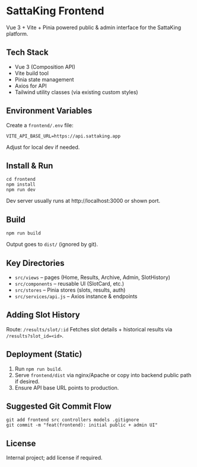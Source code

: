 # SattaKing Frontend

Vue 3 + Vite + Pinia powered public & admin interface for the SattaKing platform.

## Tech Stack
- Vue 3 (Composition API)
- Vite build tool
- Pinia state management
- Axios for API
- Tailwind utility classes (via existing custom styles)

## Environment Variables
Create a `frontend/.env` file:
```
VITE_API_BASE_URL=https://api.sattaking.app
```
Adjust for local dev if needed.

## Install & Run
```
cd frontend
npm install
npm run dev
```
Dev server usually runs at http://localhost:3000 or shown port.

## Build
```
npm run build
```
Output goes to `dist/` (ignored by git).

## Key Directories
- `src/views` – pages (Home, Results, Archive, Admin, SlotHistory)
- `src/components` – reusable UI (SlotCard, etc.)
- `src/stores` – Pinia stores (slots, results, auth)
- `src/services/api.js` – Axios instance & endpoints

## Adding Slot History
Route: `/results/slot/:id`
Fetches slot details + historical results via `/results?slot_id=<id>`.

## Deployment (Static)
1. Run `npm run build`.
2. Serve `frontend/dist` via nginx/Apache or copy into backend public path if desired.
3. Ensure API base URL points to production.

## Suggested Git Commit Flow
```
git add frontend src controllers models .gitignore
git commit -m "feat(frontend): initial public + admin UI"
```

## License
Internal project; add license if required.
